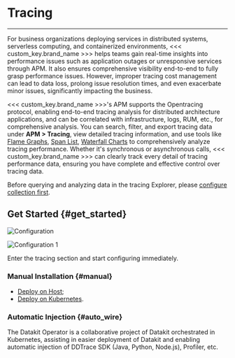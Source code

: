 # Tracing
---

For business organizations deploying services in distributed systems, serverless computing, and containerized environments, <<< custom_key.brand_name >>> helps teams gain real-time insights into performance issues such as application outages or unresponsive services through APM. It also ensures comprehensive visibility end-to-end to fully grasp performance issues. However, improper tracing cost management can lead to data loss, prolong issue resolution times, and even exacerbate minor issues, significantly impacting the business.

<<< custom_key.brand_name >>>'s APM supports the Opentracing protocol, enabling end-to-end tracing analysis for distributed architecture applications, and can be correlated with infrastructure, logs, RUM, etc., for comprehensive analysis. You can search, filter, and export tracing data under **APM > Tracing**, view detailed tracing information, and use tools like [Flame Graphs](./explorer-analysis.md#flame), [Span List](./explorer-analysis.md#span), [Waterfall Charts](./explorer-analysis.md#waterfall) to comprehensively analyze tracing performance. Whether it's synchronous or asynchronous calls, <<< custom_key.brand_name >>> can clearly track every detail of tracing performance data, ensuring you have complete and effective control over tracing data.

Before querying and analyzing data in the tracing Explorer, please [configure collection first](#get_started).

## Get Started {#get_started}

![Configuration](../img/explorer-config.png)

![Configuration 1](../img/explorer-config-1.png)

Enter the tracing section and start configuring immediately.

### Manual Installation {#manual}

- [Deploy on Host](./manual/deploy_on_host.md);
- [Deploy on Kubernetes](./manual/deploy_on_k8s.md).

### Automatic Injection {#auto_wire}

The Datakit Operator is a collaborative project of Datakit orchestrated in Kubernetes, assisting in easier deployment of Datakit and enabling automatic injection of DDTrace SDK (Java, Python, Node.js), Profiler, etc.